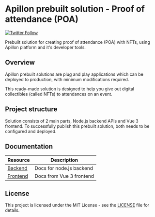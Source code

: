 # Apillon prebuilt solution - Proof of attendance (POA)

[![Twitter Follow](https://img.shields.io/twitter/follow/Apillon?style=social)](https://twitter.com/intent/follow?screen_name=Apillon)

Prebuilt solution for creating proof of attendance (POA) with NFTs, using Apillon platform and it's developer tools.

## Overview

Apillon prebuilt solutions are plug and play applications which can be deployed to production, with minimum modifications required.

This ready-made solution is designed to help you give out digital collectibles (called NFTs) to attendances on an event.

## Project structure

Solution consists of 2 main parts, Node.js backend APIs and Vue 3 frontend.
To successfully publish this prebuilt solution, both needs to be configured and deployed.

## Documentation

| Resource                       | Description              |
| ------------------------------ | ------------------------ |
| [Backend](backend/README.md)   | Docs for node.js backend |
| [Frontend](frontend/README.md) | Docs from Vue 3 frontend |

## License

This project is licensed under the MIT License - see the [LICENSE](/LICENSE) file for details.
